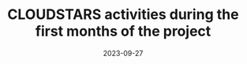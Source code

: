 ---
layout: default
modal-id: 4
date: 2023-09-27
title: CLOUDSTARS activities during the first months of the project
img: NRB_CloudStars_MWC.jpg
alt: CLOUDSTARS activities
project-date: September 2023
description: <a href="img\posts\Newsletter_2_September2023.pdf">READ NEWS</a>
---